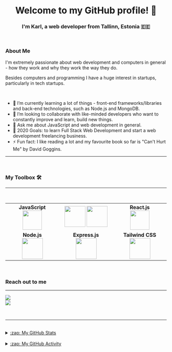 <h1 align="center"> Welcome to my GitHub profile! 👋 </h1>

<h3 align="center"> I'm Karl, a web developer from Tallinn, Estonia 🇪🇪 </h3>
<br>


### About Me

I'm extremely passionate about web development and computers in general - how they work and why they work the way they do.

Besides computers and programming I have a huge interest in startups, particularly in tech startups.

<br>

- 🌱  I’m currently learning a lot of things - front-end frameworks/libraries and back-end technologies, such as Node.js and MongoDB.
- 👯  I’m looking to collaborate with like-minded developers who want to constantly improve and learn, build new things.
- 💬  Ask me about JavaScript and web development in general.
- 🔭  2020 Goals: to learn Full Stack Web Development and start a web development freelancing business.
- ⚡  Fun fact: I like reading a lot and my favourite book so far is "Can't Hurt Me" by David Goggins.

---

<br>

### My Toolbox 🛠️
---

<br>
<table>
<tbody>
 <tr>
<td align="center" width="20%">
<span><b><center>JavaScript</center></b></span> 
<img height=60px src="https://media.giphy.com/media/ln7z2eWriiQAllfVcn/giphy.gif"> 
</td>

<td align="center" width="20%">
<span><b><center></center></b></span> 
<img height=65px src="https://media.giphy.com/media/XAxylRMCdpbEWUAvr8/giphy.gif"> 
 <img height=65px src="https://media.giphy.com/media/fsEaZldNC8A1PJ3mwp/giphy.gif">
</td>

<td align="center" width="20%">
<span><b><center>React.js</center></b></span> 
<img height=60px src="https://media.giphy.com/media/eNAsjO55tPbgaor7ma/giphy.gif"> 
</td>
</tr>

<tr>
<td align="center" width="20%">
<span><b><center>Node.js</center></b></span> 
<img height=65px src="https://media.giphy.com/media/kdFc8fubgS31b8DsVu/giphy.gif"> 
</td>

<td align="center" width="20%">
<span><b><center>Express.js</center></b></span> 
<img height=65px src="https://upload.wikimedia.org/wikipedia/commons/6/64/Expressjs.png"> 
</td>

<td align="center" width="20%">
<span><b><center>Tailwind CSS</center></b></span> 
<img height=65px src="https://www.markusantonwolf.com/media/pages/blog/tailwind-css/265298487-1596675041/tailwind-css-logo.svg"> 
</td>
</tr>

</tbody>
</table>



<br>

### Reach out to me
---
<p align="left">
<a href="https://twitter.com/jaaskakarl">
<img src="https://img.shields.io/badge/@JAASKAKARL%20-%231DA1F2.svg?&style=for-the-badge&logo=Twitter&logoColor=white"/>
</a>
 <br>
 <a href="https://www.linkedin.com/in/karl-marten-jaaska-0646251b3/">
 	<img src="https://img.shields.io/badge/linkedin%20-%230077B5.svg?&style=for-the-badge&logo=linkedin&logoColor=white"/>
</p>
<br>

---

<br>
<details>
 <summary>:zap: My GitHub Stats</summary>
 <img align="left" src="https://github-readme-stats.jaaska-dev.vercel.app/api?username=jaaska-dev&show_icons=true&hide_border=true" alt="karl's GitHub Stats" />
 </details>
 <br>
 <details>
 <summary>:zap: My GitHub Activity</summary>
 <!--START_SECTION:activity-->
 </details
 
 
 
<!--
**jaaska-dev/jaaska-dev** is a ✨ _special_ ✨ repository because its `README.md` (this file) appears on your GitHub profile.

Here are some ideas to get you started:

- 🔭  I’m currently working on ...
- 🌱  I’m currently learning ...
- 👯 I’m looking to collaborate on ...
- 🤔 I’m looking for help with ...
- 💬 Ask me about ...
- 📫 How to reach me: ...
- 😄 Pronouns: ...
- ⚡ Fun fact: ...
-->


